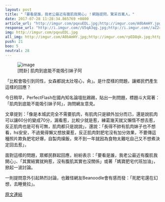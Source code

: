```yaml
---
layout: post
title: "「要看是誰，我老公最近有腹肌我開心」！網路提問，驚呆百萬人。"
date: 2017-07-28 11:28:34.865769 +0800
article_url: "http://imgur.com/pqxuEDL.jpg;http://imgur.com/A0bAmHY.jpg;http://imgur.com/rpED8qk.jpg;http://imgur.com/dKRjTlZ.jpg;http://imgur.com/ocdVYEO.jpg;http://imgur.com/TEtE4pr.jpg;http://imgur.com/S8kCFX3.jpg;http://i.imgur.com/xGtfiLd.jpg;http://imgur.com/MHMXm5N.jpg"
response_url: "http://i.imgur.com//U5qA3qg.jpg;http://i.imgur.com//aZ2rwCQ.jpg;http://i.imgur.com//v8dE2Yo.jpg"
img: http://imgur.com/pqxuEDL.jpg
all_img: http://imgur.com/A0bAmHY.jpg;http://imgur.com/rpED8qk.jpg;http://imgur.com/dKRjTlZ.jpg;http://imgur.com/ocdVYEO.jpg;http://imgur.com/TEtE4pr.jpg;http://imgur.com/S8kCFX3.jpg;http://i.imgur.com/xGtfiLd.jpg;http://imgur.com/MHMXm5N.jpg;http://i.imgur.com//U5qA3qg.jpg;http://i.imgur.com//aZ2rwCQ.jpg;http://i.imgur.com//v8dE2Yo.jpg
push: 21
boo: 5
neutral: 28
---
```


<figure>
<img src="http://imgur.com/pqxuEDL.jpg" alt="image">
<figcaption>
[問卦] 肌肉到底能不能吸引妹子阿
</figcaption>
</figure>



「比較會吸引到同性，女森都說太壯噁心，肏」。是什麼樣的問題，讓鄉民們產生這樣的回應？

今日稍早，PerfectFlash在國內知名論壇批踢踢，貼出一則問題，標題斗大寫著：「肌肉到底能不能吸引妹子阿」，詢問網友意見。

文章提到：「像是本城武完全不需要肌肉，有肌肉只是額外加分而已，還是說肌肉可以讓60分的變成70分，漏看惹，比較少就是惹，練葛幾天就又懶惰不想去惹，反正肌肉也是可有可無，肌肉都只是說說」，還說：「長得不帥有肌肉妹子也不想看，hs安安，不過覺得懶又想放棄惹，反正肌肉對肥宅沒有加分效果，不要傳這種照片欺負肥宅好爆，自製肉燥飯，來不到一年就因為食物太難吃自己又不想煮決定回去惹」，

面對這樣的問題，眾鄉民群起回應，紛紛表示：「要看是誰，我老公最近有腹肌我開心」、「其實結實就夠惹，沒有腹肌其實也沒關係」或著「媽寶肥宅代班加油」，掀起一波討論。

一則提問意外引起熱烈討論，也難怪網友Beanoodle會有感而發：「死肥宅還在幻想，去睡覺拉」。

<a href = "https://www.ptt.cc/bbs/Gossiping/M.1501183790.A.CFA.html">原文連結</a>

